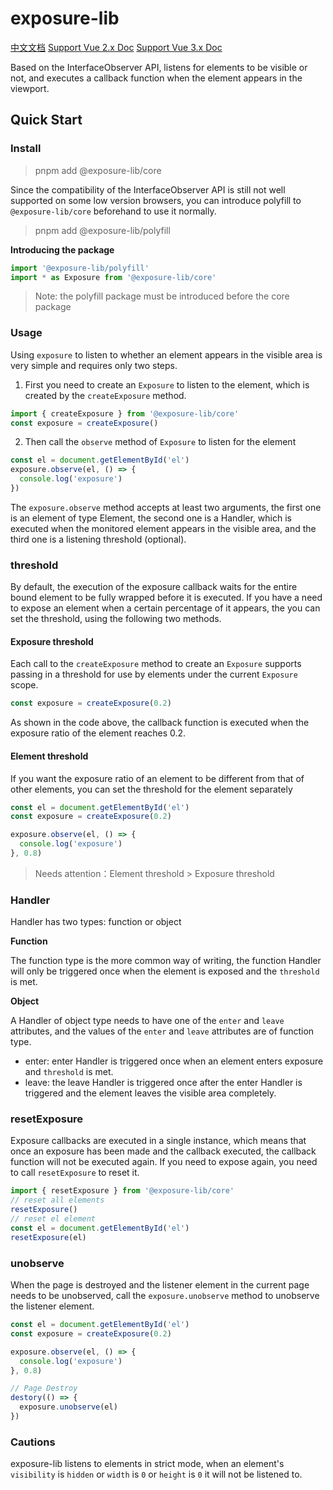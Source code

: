# exposure-lib

[中文文档](./README.zh-CN.md)
[Support Vue 2.x Doc](./packages/vue2/README.md)
[Support Vue 3.x Doc](./packages/vue/README.md)


Based on the InterfaceObserver API, listens for elements to be visible or not, and executes a callback function when the element appears in the viewport.

## Quick Start

### Install

> pnpm add @exposure-lib/core

Since the compatibility of the InterfaceObserver API is still not well supported on some low version browsers, you can introduce polyfill to `@exposure-lib/core` beforehand to use it normally.

> pnpm add @exposure-lib/polyfill

**Introducing the package**

```ts
import '@exposure-lib/polyfill'
import * as Exposure from '@exposure-lib/core'
```

> Note: the polyfill package must be introduced before the core package

### Usage

Using `exposure` to listen to whether an element appears in the visible area is very simple and requires only two steps.

1. First you need to create an `Exposure` to listen to the element, which is created by the `createExposure` method.

```ts
import { createExposure } from '@exposure-lib/core'
const exposure = createExposure()
```

2. Then call the `observe` method of `Exposure` to listen for the element

```ts
const el = document.getElementById('el')
exposure.observe(el, () => {
  console.log('exposure')
})
```
The `exposure.observe` method accepts at least two arguments, the first one is an element of type Element, the second one is a Handler, which is executed when the monitored element appears in the visible area, and the third one is a listening threshold (optional).


### threshold

By default, the execution of the exposure callback waits for the entire bound element to be fully wrapped before it is executed. If you have a need to expose an element when a certain percentage of it appears, the
you can set the threshold, using the following two methods.

#### Exposure threshold

Each call to the `createExposure` method to create an `Exposure` supports passing in a threshold for use by elements under the current `Exposure` scope.

```ts
const exposure = createExposure(0.2)
```

As shown in the code above, the callback function is executed when the exposure ratio of the element reaches 0.2.

#### Element threshold

If you want the exposure ratio of an element to be different from that of other elements, you can set the threshold for the element separately

```ts
const el = document.getElementById('el')
const exposure = createExposure(0.2)

exposure.observe(el, () => {
  console.log('exposure')
}, 0.8)

```

> Needs attention：Element threshold > Exposure threshold


### Handler
Handler has two types: function or object

**Function**

The function type is the more common way of writing, the function Handler will only be triggered once when the element is exposed and the `threshold` is met.

**Object**

A Handler of object type needs to have one of the `enter` and `leave` attributes, and the values of the `enter` and `leave` attributes are of function type.

- enter: enter Handler is triggered once when an element enters exposure and `threshold` is met.
- leave: the leave Handler is triggered once after the enter Handler is triggered and the element leaves the visible area completely.


### resetExposure

Exposure callbacks are executed in a single instance, which means that once an exposure has been made and the callback executed, the callback function will not be executed again. If you need to expose again, you need to call `resetExposure` to reset it.

```ts
import { resetExposure } from '@exposure-lib/core'
// reset all elements
resetExposure()
// reset el element
const el = document.getElementById('el')
resetExposure(el)
```

### unobserve

When the page is destroyed and the listener element in the current page needs to be unobserved, call the `exposure.unobserve` method to unobserve the listener element.

```ts
const el = document.getElementById('el')
const exposure = createExposure(0.2)

exposure.observe(el, () => {
  console.log('exposure')
}, 0.8)

// Page Destroy
destory(() => {
  exposure.unobserve(el)
})
```
### Cautions

exposure-lib listens to elements in strict mode, when an element's `visibility` is `hidden` or `width` is `0` or `height` is `0` it will not be listened to.
